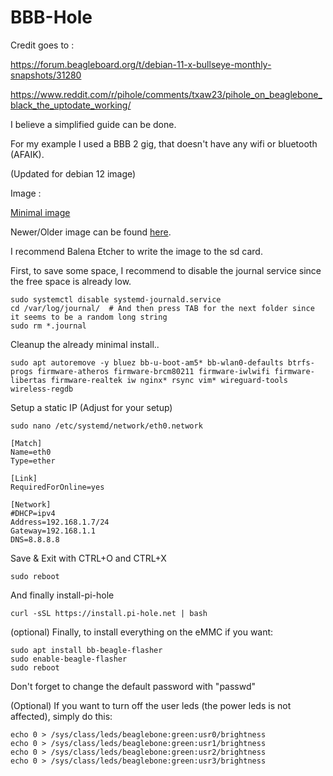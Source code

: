 # BBB-Hole


Credit goes to :

https://forum.beagleboard.org/t/debian-11-x-bullseye-monthly-snapshots/31280

https://www.reddit.com/r/pihole/comments/txaw23/pihole_on_beaglebone_black_the_uptodate_working/


I believe a simplified guide can be done.

For my example I used a BBB 2 gig, that doesn't have any wifi or bluetooth (AFAIK).

(Updated for debian 12 image)

Image :

[Minimal image](https://rcn-ee.com/rootfs/debian-armhf-12-bookworm-minimal-mainline/2024-04-04/am335x-debian-12.5-minimal-armhf-2024-04-04-2gb.img.bz2)

Newer/Older image can be found [here](https://rcn-ee.com/rootfs/debian-armhf-12-bookworm-minimal-mainline/).

I recommend Balena Etcher to write the image to the sd card.


First, to save some space, I recommend to disable the journal service since the free space is already low.

```shell
sudo systemctl disable systemd-journald.service
cd /var/log/journal/  # And then press TAB for the next folder since it seems to be a random long string
sudo rm *.journal
```


Cleanup the already minimal install..

```shell
sudo apt autoremove -y bluez bb-u-boot-am5* bb-wlan0-defaults btrfs-progs firmware-atheros firmware-brcm80211 firmware-iwlwifi firmware-libertas firmware-realtek iw nginx* rsync vim* wireguard-tools wireless-regdb
```


Setup a static IP (Adjust for your setup)
```shell
sudo nano /etc/systemd/network/eth0.network
```

```shell
[Match]
Name=eth0
Type=ether

[Link]
RequiredForOnline=yes

[Network]
#DHCP=ipv4
Address=192.168.1.7/24
Gateway=192.168.1.1
DNS=8.8.8.8
```

Save & Exit with CTRL+O and CTRL+X

```shell
sudo reboot
```


And finally install-pi-hole
```shell
curl -sSL https://install.pi-hole.net | bash
```

(optional) Finally, to install everything on the eMMC if you want:
```shell
sudo apt install bb-beagle-flasher
sudo enable-beagle-flasher
sudo reboot
```

Don't forget to change the default password with "passwd"

(Optional) If you want to turn off the user leds (the power leds is not affected), simply do this:
```shell
echo 0 > /sys/class/leds/beaglebone:green:usr0/brightness
echo 0 > /sys/class/leds/beaglebone:green:usr1/brightness
echo 0 > /sys/class/leds/beaglebone:green:usr2/brightness
echo 0 > /sys/class/leds/beaglebone:green:usr3/brightness
```
